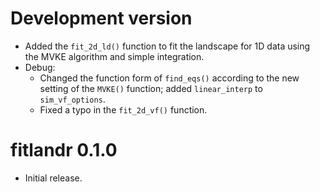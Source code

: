 # Development version

- Added the `fit_2d_ld()` function to fit the landscape for 1D data using the MVKE algorithm and simple integration.
- Debug: 
	- Changed the function form of `find_eqs()` according to the new setting of the `MVKE()` function; added `linear_interp` to `sim_vf_options`.
	- Fixed a typo in the `fit_2d_vf()` function.

# fitlandr 0.1.0

- Initial release.
